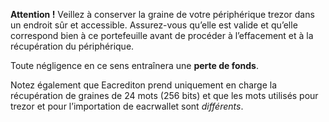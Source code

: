 **Attention !** Veillez à conserver la graine de votre périphérique trezor dans un
endroit sûr et accessible. Assurez-vous qu’elle est valide et qu’elle correspond
bien à ce portefeuille avant de procéder à l’effacement et à la récupération du périphérique.

Toute négligence en ce sens entraînera une **perte de fonds**.

Notez également que Eacrediton prend uniquement en charge la récupération
de graines de 24 mots (256 bits) et que les mots utilisés pour trezor et pour l’importation de eacrwallet sont *différents*.

